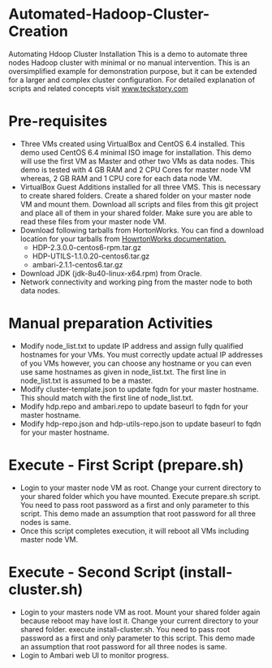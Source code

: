 # Automated-Hadoop-Cluster-Creation
Automating Hdoop Cluster Installation
This is a demo to automate three nodes Hadoop cluster with minimal or no manual intervention. This is an oversimplified example for demonstration purpose, but it can be extended for a larger and complex cluster configuration.
For detailed explanation of scripts and related concepts visit www.teckstory.com

# Pre-requisites

 * Three VMs created using VirtualBox and CentOS 6.4 installed. This demo used CentOS 6.4 minimal ISO image for installation. This demo will use the first VM as Master and other two VMs as data nodes. This demo is tested with 4 GB RAM and 2 CPU Cores for master node VM whereas, 2 GB RAM and 1 CPU core for each data node VM.
 * VirtualBox Guest Additions installed for all three VMS. This is necessary to create shared folders. Create a shared folder on your master node VM and mount them. Download all scripts and files from this git project and place all of them in your shared folder. Make sure you are able to read these files from your master node VM.
 * Download following tarballs from HortonWorks. You can find a download location for your tarballs from [HowrtonWorks documentation.](http://docs.hortonworks.com/HDPDocuments/Ambari-2.1.0.0/bk_Installing_HDP_AMB/content/_hdp_stack_repositories.html)
 	* 	HDP-2.3.0.0-centos6-rpm.tar.gz
 	* 	HDP-UTILS-1.1.0.20-centos6.tar.gz
 	* 	ambari-2.1.1-centos6.tar.gz
* Download JDK (jdk-8u40-linux-x64.rpm) from Oracle.  
* Network connectivity and working ping from the master node to both data nodes.

# Manual preparation Activities

* Modify node_list.txt to update IP address and assign fully qualified hostnames for your VMs. You must correctly update actual IP addresses of you VMs however, you can choose any hostname or you can even use same hostnames as given in node_list.txt. The first line in node_list.txt is assumed to be a master.
* Modify cluster-template.json to update fqdn for your master hostname. This should match with the first line of node_list.txt.
* Modify hdp.repo and ambari.repo to update baseurl to fqdn for your master hostname.
* Modify hdp-repo.json and hdp-utils-repo.json to update baseurl to fqdn for your master hostname.

# Execute - First Script (prepare.sh)
* Login to your master node VM as root. Change your current directory to your shared folder which you have mounted. Execute prepare.sh script. You need to pass root password as a first and only parameter to this script. This demo made an assumption that root password for all three nodes is same.
* Once this script completes execution, it will reboot all VMs including master node VM.

# Execute - Second Script (install-cluster.sh)
* Login to your masters node VM as root. Mount your shared folder again because reboot may have lost it. Change your current directory to your shared folder. execute install-cluster.sh. You need to pass root password as a first and only parameter to this script. This demo made an assumption that root password for all three nodes is same.
* Login to Ambari web UI to monitor progress.

